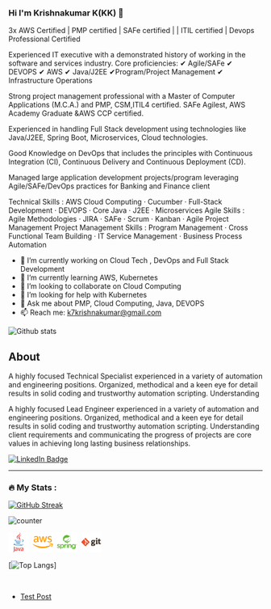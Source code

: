 ### Hi I'm Krishnakumar K(KK) 👋

3x AWS Certified | PMP certified | SAFe certified | | ITIL certified | Devops Professional Certified 

Experienced IT executive with a demonstrated history of working in the software and services industry. 
Core proficiencies: ✔ Agile/SAFe ✔ DEVOPS ✔ AWS ✔ Java/J2EE ✔Program/Project Management ✔ Infrastructure Operations 

Strong project management professional with a Master of Computer Applications (M.C.A.) and PMP, CSM,ITIL4 certified. SAFe Agilest, AWS Academy Graduate &AWS CCP certified.

Experienced in handling Full Stack development using technologies like Java/J2EE, Spring Boot, Microservices, Cloud technologies.

Good Knowledge on DevOps that includes the principles with Continuous Integration (CI), Continuous Delivery and Continuous Deployment (CD).

Managed large application development projects/program leveraging Agile/SAFe/DevOps practices for Banking and Finance client

Technical Skills          :    AWS Cloud Computing · Cucumber · Full-Stack Development · DEVOPS · Core Java ·  J2EE · Microservices
Agile  Skills             :    Agile Methodologies · JIRA  · SAFe · Scrum · Kanban  · Agile Project Management 
Project Management Skills :    Program Management  · Cross Functional Team Building ·  IT Service Management  ·  Business Process Automation


- 🔭 I’m currently working on  Cloud Tech , DevOps and Full Stack Development 
- 🌱 I’m currently learning AWS, Kubernetes
- 👯 I’m looking to collaborate on Cloud Computing
- 🤔 I’m looking for help with Kubernetes
- 💬 Ask me about PMP, Cloud Computing, Java, DEVOPS
- 📫 Reach me: k7krishnakumar@gmail.com
<!-- - 😄 Pronouns: ...
- ⚡ Fun fact: ...
-->

![Github stats](https://github-readme-stats.vercel.app/api?username=k7krishna)

<!--
![ReadMe Card](https://github-readme-stats.vercel.app/api/pin/?username=k7krishna&repo=YourRepositoryName)
--> 

 <div class="section-title">
                    <h2>About</h2>
                    <p>A highly focused Technical Specialist experienced in a variety of automation and engineering positions. Organized, methodical and a keen eye for detail results in solid coding and trustworthy automation scripting. Understanding
                    <p>A highly focused Lead Engineer experienced in a variety of automation and engineering positions. Organized, methodical and a keen eye for detail results in solid coding and trustworthy automation scripting. Understanding
                        client requirements and communicating the progress of projects are core values in achieving long lasting business relationships.</p>
                </div>
                
<div id="badges">
  <a href="https://www.linkedin.com/in/krishnakumar-k-pmp/">
    <img src="https://img.shields.io/badge/LinkedIn-blue?style=for-the-badge&logo=linkedin&logoColor=white" alt="LinkedIn Badge"/>
  </a>
  <!-- <a href="your-youtube-URL">
    <img src="https://img.shields.io/badge/YouTube-red?style=for-the-badge&logo=youtube&logoColor=white" alt="Youtube Badge"/>
  </a>
  <a href="your-twitter-URL">
    <img src="https://img.shields.io/badge/Twitter-blue?style=for-the-badge&logo=twitter&logoColor=white" alt="Twitter Badge"/>
  </a>  -->
</div>

---
### :fire: My Stats :
<!--https://github-readme-streak-stats.herokuapp.com/?user=k7krishna -->

[![GitHub Streak](http://github-readme-streak-stats.herokuapp.com?user=k7krishna&theme=dark&background=000000)](https://git.io/streak-stats)


![counter](https://enqjxs37ekfiikl.m.pipedream.net)

<!--
https://komarev.com/ghpvc/?username=k7krishna
<img src="https://komarev.com/ghpvc/?username=k7krishna&style=flat-square&color=blue" alt=""/>
-->

<div>
  <img src="https://github.com/devicons/devicon/blob/master/icons/java/java-original-wordmark.svg" title="Java" alt="Java" width="40" height="40"/>&nbsp;
  <img src="https://github.com/devicons/devicon/blob/master/icons/amazonwebservices/amazonwebservices-plain-wordmark.svg" title="AWS" alt="AWS" width="40" height="40"/>&nbsp;
  <img src="https://github.com/devicons/devicon/blob/master/icons/spring/spring-original-wordmark.svg" title="Spring" alt="Spring" width="40" height="40"/>&nbsp;
  <img src="https://github.com/devicons/devicon/blob/master/icons/git/git-original-wordmark.svg" title="Git" **alt="Git" width="40" height="40"/>
  
  <!--
  <img src="https://github.com/devicons/devicon/blob/master/icons/react/react-original-wordmark.svg" title="React" alt="React" width="40" height="40"/>&nbsp;
    <img src="https://github.com/devicons/devicon/blob/master/icons/materialui/materialui-original.svg" title="Material UI" alt="Material UI" width="40" height="40"/>&nbsp;
  <img src="https://github.com/devicons/devicon/blob/master/icons/flutter/flutter-original.svg" title="Flutter" alt="Flutter" width="40" height="40"/>&nbsp;
  <img src="https://github.com/devicons/devicon/blob/master/icons/redux/redux-original.svg" title="Redux" alt="Redux " width="40" height="40"/>&nbsp;
  <img src="https://github.com/devicons/devicon/blob/master/icons/css3/css3-plain-wordmark.svg"  title="CSS3" alt="CSS" width="40" height="40"/>&nbsp;
  <img src="https://github.com/devicons/devicon/blob/master/icons/html5/html5-original.svg" title="HTML5" alt="HTML" width="40" height="40"/>&nbsp;
  <img src="https://github.com/devicons/devicon/blob/master/icons/javascript/javascript-original.svg" title="JavaScript" alt="JavaScript" width="40" height="40"/>&nbsp;
  <img src="https://github.com/devicons/devicon/blob/master/icons/firebase/firebase-plain-wordmark.svg" title="Firebase" alt="Firebase" width="40" height="40"/>&nbsp;
  <img src="https://github.com/devicons/devicon/blob/master/icons/gatsby/gatsby-original.svg" title="Gatsby"  alt="Gatsby" width="40" height="40"/>&nbsp;
  <img src="https://github.com/devicons/devicon/blob/master/icons/mysql/mysql-original-wordmark.svg" title="MySQL"  alt="MySQL" width="40" height="40"/>&nbsp;
  <img src="https://github.com/devicons/devicon/blob/master/icons/nodejs/nodejs-original-wordmark.svg" title="NodeJS" alt="NodeJS" width="40" height="40"/>&nbsp;
    -->
</div>


[![Top Langs](https://github-readme-stats.vercel.app/api/top-langs/?username=k7krishna)]

<br>



<!--
---
### :writing_hand: Blog Posts :
-->
<!-- BLOG-POST-LIST:START -->
- [Test Post](https://dev.to/itszed0/test-post-490g)
<!-- BLOG-POST-LIST:END -->



